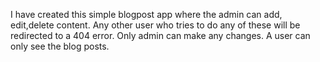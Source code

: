 I  have created this simple blogpost app where the admin can add, edit,delete content. Any other user who tries to do any of these will be redirected to a 404 error. Only admin can make any changes. A user can only see the blog posts.
